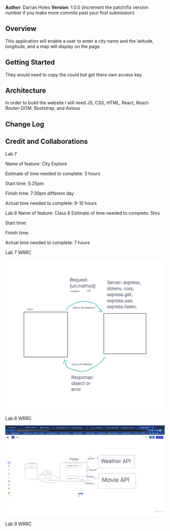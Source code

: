 **Author**: Darran Holes
**Version**: 1.0.0 (increment the patch/fix version number if you make more commits past your first submission)

## Overview
<!-- Provide a high level overview of what this application is and why you are building it, beyond the fact that it's an assignment for this class. (i.e. What's your problem domain?) -->
This application will enable a user to enter a city name and the latitude, longitude, and a map will display on the page.


## Getting Started
<!-- What are the steps that a user must take in order to build this app on their own machine and get it running? -->
They would need to copy the could but get there own access key.

## Architecture
<!-- Provide a detailed description of the application design. What technologies (languages, libraries, etc) you're using, and any other relevant design information. -->
In order to build the website I will need JS, CSS, HTML, React, React-Router-DOM, Bootstrap, and Axious

## Change Log
<!-- Use this area to document the iterative changes made to your application as each feature is successfully implemented. Use time stamps. Here's an example:

01-01-2001 4:59pm - Application now has a fully-functional express server, with a GET route for the location resource. -->

## Credit and Collaborations
<!-- Give credit (and a link) to other people or resources that helped you build this application. -->



Lab 7 

Name of feature: City Explore

Estimate of time needed to complete: 3 hours

Start time: 5:25pm

Finish time: 7:30pm different day

Actual time needed to complete: 9-10 hours


Lab 8 
Name of feature: Class 8
Estimate of time needed to complete: 5hrs

Start time: 

Finish time: 

Actual time needed to complete: 7 hours



Lab 7 WRRC

![Lab 7 WRRC](301dclass07.png)

Lab 8 WRRC

![Lab 8 WRRC](301class8.png)

Lab 9 WRRC
